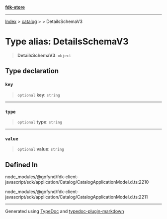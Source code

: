 [**fdk-store**](../../../README.md)
***

[Index](../../../API.md) > [catalog](../../README.md) > [<internal>](../README.md) > DetailsSchemaV3

# Type alias: DetailsSchemaV3

> **DetailsSchemaV3**: `object`

## Type declaration

### `key`

> `optional` **key**: `string`

***

### `type`

> `optional` **type**: `string`

***

### `value`

> `optional` **value**: `string`

## Defined In

node\_modules/@gofynd/fdk-client-javascript/sdk/application/Catalog/CatalogApplicationModel.d.ts:2210

node\_modules/@gofynd/fdk-client-javascript/sdk/application/Catalog/CatalogApplicationModel.d.ts:2211

***
Generated using [TypeDoc](https://typedoc.org/) and [typedoc-plugin-markdown](https://www.npmjs.com/package/typedoc-plugin-markdown)
